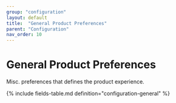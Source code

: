 ```yaml
---
group: "configuration"
layout: default
title:  "General Product Preferences"
parent: "Configuration"
nav_order: 10
---
```


# General Product Preferences

Misc. preferences that defines the product experience.

{% include fields-table.md definition="configuration-general" %}
